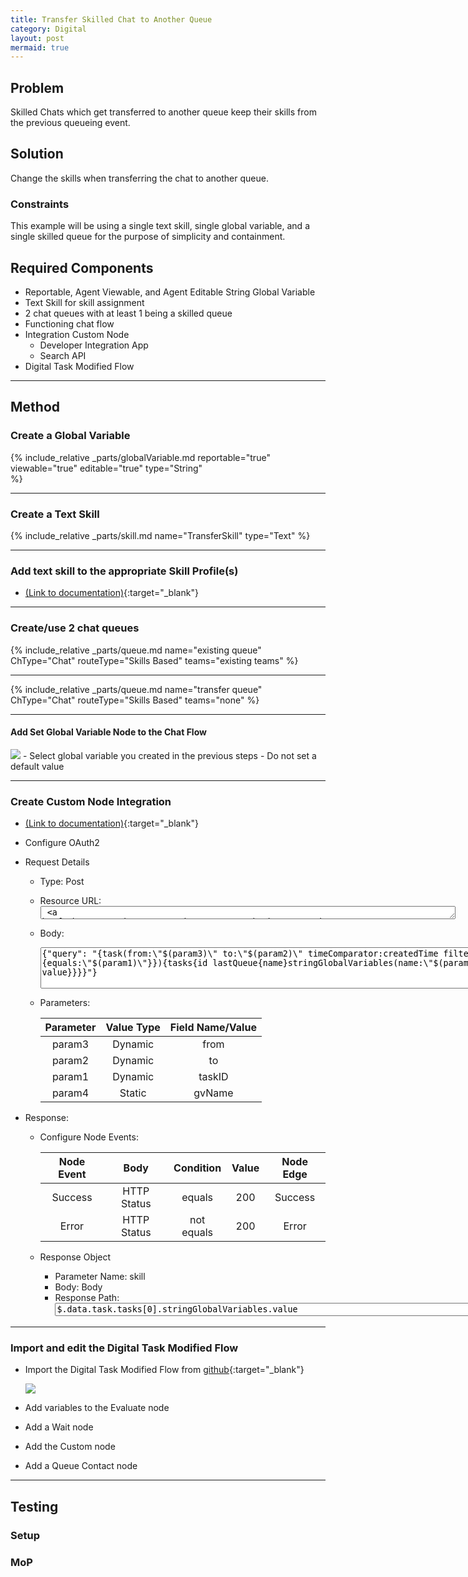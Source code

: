 ```yaml
---
title: Transfer Skilled Chat to Another Queue
category: Digital
layout: post
mermaid: true
---
```


## Problem

Skilled Chats which get transferred to another queue keep their skills from the previous queueing event.

## Solution
Change the skills when transferring the chat to another queue.

### Constraints
This example will be using a single text skill, single global variable, and a single skilled queue for the purpose of simplicity and containment.


## Required Components
- Reportable, Agent Viewable, and Agent Editable String Global Variable
- Text Skill for skill assignment
- 2 chat queues with at least 1 being a skilled queue
- Functioning chat flow
- Integration Custom Node 
  - Developer Integration App
  - Search API
- Digital Task Modified Flow


---

## Method

### Create a Global Variable
{% include_relative _parts/globalVariable.md 
    reportable="true" 
    viewable="true" 
    editable="true" 
    type="String"  
    %}

---

### Create a Text Skill
{% include_relative _parts/skill.md 
    name="TransferSkill"
    type="Text"
%}

---

### Add text skill to the appropriate Skill Profile(s)
- [(Link to documentation)](https://help.webex.com/en-us/article/n5595zd/Webex-Contact-Center-Setup-and-Administration-Guide#Cisco_Generic_Topic.dita_886a3ba6-94ee-447c-bee7-fe4dc369131d){:target="\_blank"}

---

### Create/use 2 chat queues
{% include_relative _parts/queue.md
  name="existing queue"
  ChType="Chat"
  routeType="Skills Based"
  teams="existing teams"
%}

---

{% include_relative _parts/queue.md
  name="transfer queue"
  ChType="Chat"
  routeType="Skills Based"
  teams="none"
%}

---

#### Add Set Global Variable Node to the Chat Flow
<img src="{{site.baseurl}}/assets/images/SkilledChatTransfer/Insert_Set_Variable.jpg"> 
- Select global variable you created in the previous steps
- Do not set a default value 


---

### Create Custom Node Integration 
- [(Link to documentation)](https://help.imiconnect.io/docs/custom-nodes){:target="\_blank"}
- Configure OAuth2
- Request Details
  - Type: Post
  - Resource URL: <textarea spellcheck="false" cols="80" rows="1"> https://api.wxcc-us1.cisco.com/search</textarea>
  - Body: 
    <textarea spellcheck="false" cols="100" rows="4" >{"query": "{task(from:\"$(param3)\" to:\"$(param2)\" timeComparator:createdTime filter:{id:{equals:\"$(param1)\"}}){tasks{id lastQueue{name}stringGlobalVariables(name:\"$(param4)\"){name value}}}}"}</textarea>
  - Parameters:
  
    |Parameter|Value Type|Field Name/Value|
    |:-:|:-:|:-:|
    |param3|Dynamic|from|
    |param2|Dynamic|to|
    |param1|Dynamic|taskID|
    |param4|Static|gvName|

- Response:
  - Configure Node Events:
  
    |Node Event|Body|Condition|Value|Node Edge|
    |:-:|:-:|:-:|:-:|:-:|
    |Success|HTTP Status|equals|200|Success|
    |Error|HTTP Status|not equals|200|Error|

  - Response Object
    - Parameter Name: skill
    - Body: Body
    - Response Path: <textarea spellcheck="false" cols="100" rows="1">$.data.task.tasks[0].stringGlobalVariables.value</textarea>


---


### Import and edit the Digital Task Modified Flow
- Import the Digital Task Modified Flow from [github](https://github.com/CiscoDevNet/webexcc-digital-channels){:target="\_blank"}

  <img src="{{site.baseurl}}/assets/images/SkilledChatTransfer/Task_Modified_Flow.jpg">

- Add variables to the Evaluate node
- Add a Wait node
- Add the Custom node
- Add a Queue Contact node

---

## Testing

### Setup

### MoP

